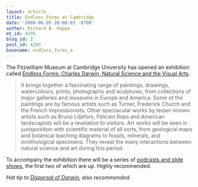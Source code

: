 ```yaml
---
layout: article
title: Endless Forms at Cambridge
date: '2009-06-05 20:08:03 -0700'
author: Richard B. Hoppe
mt_id: 4295
blog_id: 2
post_id: 4295
basename: endless_forms_a
---
```

The Fitzwilliam Museum at Cambridge University has opened an exhibition called [Endless Forms: Charles Darwin, Natural Science and the Visual Arts](http://www.darwinendlessforms.org/exhibition-overview/).

> It brings together a fascinating range of paintings, drawings, watercolours, prints, photographs and sculptures, from collections of major galleries and museums in Europe and America. Some of the paintings are by famous artists such as Turner, Frederick Church and the French Impressionists. Other spectacular works by lesser-known artists such as Bruno Liljefors, Félicien Rops and American landscapists will be a revelation to visitors. Art works will be seen in juxtaposition with scientific material of all sorts, from geological maps and botanical teaching diagrams to fossils, minerals, and ornithological specimens. They reveal the many interactions between natural science and art during this period.

   To accompany the exhibition there will be a series of [podcasts and slide shows](http://www.darwinendlessforms.org/podcasts/), the first two of which are up.  Highly recommended.

_Hat tip to [Dispersal of Darwin](http://thedispersalofdarwin.wordpress.com/2009/06/03/podcast-jim-secord-on-darwin-and-the-ancient-earth/), also recommended._
